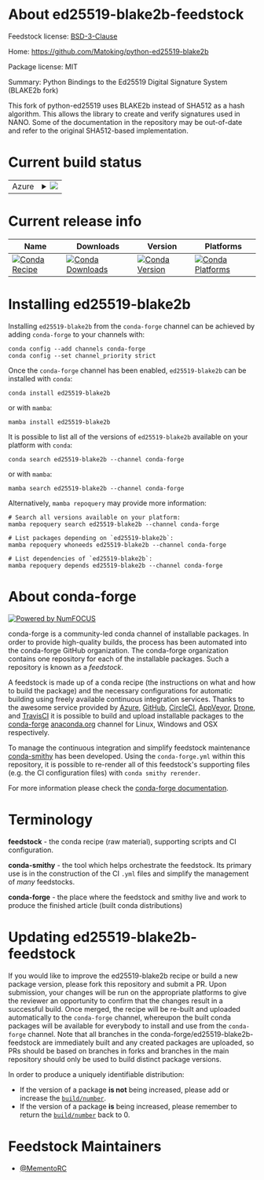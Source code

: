 About ed25519-blake2b-feedstock
===============================

Feedstock license: [BSD-3-Clause](https://github.com/conda-forge/ed25519-blake2b-feedstock/blob/main/LICENSE.txt)

Home: https://github.com/Matoking/python-ed25519-blake2b

Package license: MIT

Summary: Python Bindings to the Ed25519 Digital Signature System (BLAKE2b fork)

This fork of python-ed25519 uses BLAKE2b instead of SHA512 as a hash algorithm.
This allows the library to create and verify signatures used in NANO.
Some of the documentation in the repository may be out-of-date and
refer to the original SHA512-based implementation.


Current build status
====================


<table>
    
  <tr>
    <td>Azure</td>
    <td>
      <details>
        <summary>
          <a href="https://dev.azure.com/conda-forge/feedstock-builds/_build/latest?definitionId=21602&branchName=main">
            <img src="https://dev.azure.com/conda-forge/feedstock-builds/_apis/build/status/ed25519-blake2b-feedstock?branchName=main">
          </a>
        </summary>
        <table>
          <thead><tr><th>Variant</th><th>Status</th></tr></thead>
          <tbody><tr>
              <td>linux_64_python3.10.____cpython</td>
              <td>
                <a href="https://dev.azure.com/conda-forge/feedstock-builds/_build/latest?definitionId=21602&branchName=main">
                  <img src="https://dev.azure.com/conda-forge/feedstock-builds/_apis/build/status/ed25519-blake2b-feedstock?branchName=main&jobName=linux&configuration=linux%20linux_64_python3.10.____cpython" alt="variant">
                </a>
              </td>
            </tr><tr>
              <td>linux_64_python3.11.____cpython</td>
              <td>
                <a href="https://dev.azure.com/conda-forge/feedstock-builds/_build/latest?definitionId=21602&branchName=main">
                  <img src="https://dev.azure.com/conda-forge/feedstock-builds/_apis/build/status/ed25519-blake2b-feedstock?branchName=main&jobName=linux&configuration=linux%20linux_64_python3.11.____cpython" alt="variant">
                </a>
              </td>
            </tr><tr>
              <td>linux_64_python3.12.____cpython</td>
              <td>
                <a href="https://dev.azure.com/conda-forge/feedstock-builds/_build/latest?definitionId=21602&branchName=main">
                  <img src="https://dev.azure.com/conda-forge/feedstock-builds/_apis/build/status/ed25519-blake2b-feedstock?branchName=main&jobName=linux&configuration=linux%20linux_64_python3.12.____cpython" alt="variant">
                </a>
              </td>
            </tr><tr>
              <td>linux_64_python3.8.____cpython</td>
              <td>
                <a href="https://dev.azure.com/conda-forge/feedstock-builds/_build/latest?definitionId=21602&branchName=main">
                  <img src="https://dev.azure.com/conda-forge/feedstock-builds/_apis/build/status/ed25519-blake2b-feedstock?branchName=main&jobName=linux&configuration=linux%20linux_64_python3.8.____cpython" alt="variant">
                </a>
              </td>
            </tr><tr>
              <td>linux_64_python3.9.____cpython</td>
              <td>
                <a href="https://dev.azure.com/conda-forge/feedstock-builds/_build/latest?definitionId=21602&branchName=main">
                  <img src="https://dev.azure.com/conda-forge/feedstock-builds/_apis/build/status/ed25519-blake2b-feedstock?branchName=main&jobName=linux&configuration=linux%20linux_64_python3.9.____cpython" alt="variant">
                </a>
              </td>
            </tr><tr>
              <td>osx_64_python3.10.____cpython</td>
              <td>
                <a href="https://dev.azure.com/conda-forge/feedstock-builds/_build/latest?definitionId=21602&branchName=main">
                  <img src="https://dev.azure.com/conda-forge/feedstock-builds/_apis/build/status/ed25519-blake2b-feedstock?branchName=main&jobName=osx&configuration=osx%20osx_64_python3.10.____cpython" alt="variant">
                </a>
              </td>
            </tr><tr>
              <td>osx_64_python3.11.____cpython</td>
              <td>
                <a href="https://dev.azure.com/conda-forge/feedstock-builds/_build/latest?definitionId=21602&branchName=main">
                  <img src="https://dev.azure.com/conda-forge/feedstock-builds/_apis/build/status/ed25519-blake2b-feedstock?branchName=main&jobName=osx&configuration=osx%20osx_64_python3.11.____cpython" alt="variant">
                </a>
              </td>
            </tr><tr>
              <td>osx_64_python3.12.____cpython</td>
              <td>
                <a href="https://dev.azure.com/conda-forge/feedstock-builds/_build/latest?definitionId=21602&branchName=main">
                  <img src="https://dev.azure.com/conda-forge/feedstock-builds/_apis/build/status/ed25519-blake2b-feedstock?branchName=main&jobName=osx&configuration=osx%20osx_64_python3.12.____cpython" alt="variant">
                </a>
              </td>
            </tr><tr>
              <td>osx_64_python3.8.____cpython</td>
              <td>
                <a href="https://dev.azure.com/conda-forge/feedstock-builds/_build/latest?definitionId=21602&branchName=main">
                  <img src="https://dev.azure.com/conda-forge/feedstock-builds/_apis/build/status/ed25519-blake2b-feedstock?branchName=main&jobName=osx&configuration=osx%20osx_64_python3.8.____cpython" alt="variant">
                </a>
              </td>
            </tr><tr>
              <td>osx_64_python3.9.____cpython</td>
              <td>
                <a href="https://dev.azure.com/conda-forge/feedstock-builds/_build/latest?definitionId=21602&branchName=main">
                  <img src="https://dev.azure.com/conda-forge/feedstock-builds/_apis/build/status/ed25519-blake2b-feedstock?branchName=main&jobName=osx&configuration=osx%20osx_64_python3.9.____cpython" alt="variant">
                </a>
              </td>
            </tr><tr>
              <td>win_64_python3.10.____cpython</td>
              <td>
                <a href="https://dev.azure.com/conda-forge/feedstock-builds/_build/latest?definitionId=21602&branchName=main">
                  <img src="https://dev.azure.com/conda-forge/feedstock-builds/_apis/build/status/ed25519-blake2b-feedstock?branchName=main&jobName=win&configuration=win%20win_64_python3.10.____cpython" alt="variant">
                </a>
              </td>
            </tr><tr>
              <td>win_64_python3.11.____cpython</td>
              <td>
                <a href="https://dev.azure.com/conda-forge/feedstock-builds/_build/latest?definitionId=21602&branchName=main">
                  <img src="https://dev.azure.com/conda-forge/feedstock-builds/_apis/build/status/ed25519-blake2b-feedstock?branchName=main&jobName=win&configuration=win%20win_64_python3.11.____cpython" alt="variant">
                </a>
              </td>
            </tr><tr>
              <td>win_64_python3.12.____cpython</td>
              <td>
                <a href="https://dev.azure.com/conda-forge/feedstock-builds/_build/latest?definitionId=21602&branchName=main">
                  <img src="https://dev.azure.com/conda-forge/feedstock-builds/_apis/build/status/ed25519-blake2b-feedstock?branchName=main&jobName=win&configuration=win%20win_64_python3.12.____cpython" alt="variant">
                </a>
              </td>
            </tr><tr>
              <td>win_64_python3.8.____cpython</td>
              <td>
                <a href="https://dev.azure.com/conda-forge/feedstock-builds/_build/latest?definitionId=21602&branchName=main">
                  <img src="https://dev.azure.com/conda-forge/feedstock-builds/_apis/build/status/ed25519-blake2b-feedstock?branchName=main&jobName=win&configuration=win%20win_64_python3.8.____cpython" alt="variant">
                </a>
              </td>
            </tr><tr>
              <td>win_64_python3.9.____cpython</td>
              <td>
                <a href="https://dev.azure.com/conda-forge/feedstock-builds/_build/latest?definitionId=21602&branchName=main">
                  <img src="https://dev.azure.com/conda-forge/feedstock-builds/_apis/build/status/ed25519-blake2b-feedstock?branchName=main&jobName=win&configuration=win%20win_64_python3.9.____cpython" alt="variant">
                </a>
              </td>
            </tr>
          </tbody>
        </table>
      </details>
    </td>
  </tr>
</table>

Current release info
====================

| Name | Downloads | Version | Platforms |
| --- | --- | --- | --- |
| [![Conda Recipe](https://img.shields.io/badge/recipe-ed25519--blake2b-green.svg)](https://anaconda.org/conda-forge/ed25519-blake2b) | [![Conda Downloads](https://img.shields.io/conda/dn/conda-forge/ed25519-blake2b.svg)](https://anaconda.org/conda-forge/ed25519-blake2b) | [![Conda Version](https://img.shields.io/conda/vn/conda-forge/ed25519-blake2b.svg)](https://anaconda.org/conda-forge/ed25519-blake2b) | [![Conda Platforms](https://img.shields.io/conda/pn/conda-forge/ed25519-blake2b.svg)](https://anaconda.org/conda-forge/ed25519-blake2b) |

Installing ed25519-blake2b
==========================

Installing `ed25519-blake2b` from the `conda-forge` channel can be achieved by adding `conda-forge` to your channels with:

```
conda config --add channels conda-forge
conda config --set channel_priority strict
```

Once the `conda-forge` channel has been enabled, `ed25519-blake2b` can be installed with `conda`:

```
conda install ed25519-blake2b
```

or with `mamba`:

```
mamba install ed25519-blake2b
```

It is possible to list all of the versions of `ed25519-blake2b` available on your platform with `conda`:

```
conda search ed25519-blake2b --channel conda-forge
```

or with `mamba`:

```
mamba search ed25519-blake2b --channel conda-forge
```

Alternatively, `mamba repoquery` may provide more information:

```
# Search all versions available on your platform:
mamba repoquery search ed25519-blake2b --channel conda-forge

# List packages depending on `ed25519-blake2b`:
mamba repoquery whoneeds ed25519-blake2b --channel conda-forge

# List dependencies of `ed25519-blake2b`:
mamba repoquery depends ed25519-blake2b --channel conda-forge
```


About conda-forge
=================

[![Powered by
NumFOCUS](https://img.shields.io/badge/powered%20by-NumFOCUS-orange.svg?style=flat&colorA=E1523D&colorB=007D8A)](https://numfocus.org)

conda-forge is a community-led conda channel of installable packages.
In order to provide high-quality builds, the process has been automated into the
conda-forge GitHub organization. The conda-forge organization contains one repository
for each of the installable packages. Such a repository is known as a *feedstock*.

A feedstock is made up of a conda recipe (the instructions on what and how to build
the package) and the necessary configurations for automatic building using freely
available continuous integration services. Thanks to the awesome service provided by
[Azure](https://azure.microsoft.com/en-us/services/devops/), [GitHub](https://github.com/),
[CircleCI](https://circleci.com/), [AppVeyor](https://www.appveyor.com/),
[Drone](https://cloud.drone.io/welcome), and [TravisCI](https://travis-ci.com/)
it is possible to build and upload installable packages to the
[conda-forge](https://anaconda.org/conda-forge) [anaconda.org](https://anaconda.org/)
channel for Linux, Windows and OSX respectively.

To manage the continuous integration and simplify feedstock maintenance
[conda-smithy](https://github.com/conda-forge/conda-smithy) has been developed.
Using the ``conda-forge.yml`` within this repository, it is possible to re-render all of
this feedstock's supporting files (e.g. the CI configuration files) with ``conda smithy rerender``.

For more information please check the [conda-forge documentation](https://conda-forge.org/docs/).

Terminology
===========

**feedstock** - the conda recipe (raw material), supporting scripts and CI configuration.

**conda-smithy** - the tool which helps orchestrate the feedstock.
                   Its primary use is in the construction of the CI ``.yml`` files
                   and simplify the management of *many* feedstocks.

**conda-forge** - the place where the feedstock and smithy live and work to
                  produce the finished article (built conda distributions)


Updating ed25519-blake2b-feedstock
==================================

If you would like to improve the ed25519-blake2b recipe or build a new
package version, please fork this repository and submit a PR. Upon submission,
your changes will be run on the appropriate platforms to give the reviewer an
opportunity to confirm that the changes result in a successful build. Once
merged, the recipe will be re-built and uploaded automatically to the
`conda-forge` channel, whereupon the built conda packages will be available for
everybody to install and use from the `conda-forge` channel.
Note that all branches in the conda-forge/ed25519-blake2b-feedstock are
immediately built and any created packages are uploaded, so PRs should be based
on branches in forks and branches in the main repository should only be used to
build distinct package versions.

In order to produce a uniquely identifiable distribution:
 * If the version of a package **is not** being increased, please add or increase
   the [``build/number``](https://docs.conda.io/projects/conda-build/en/latest/resources/define-metadata.html#build-number-and-string).
 * If the version of a package **is** being increased, please remember to return
   the [``build/number``](https://docs.conda.io/projects/conda-build/en/latest/resources/define-metadata.html#build-number-and-string)
   back to 0.

Feedstock Maintainers
=====================

* [@MementoRC](https://github.com/MementoRC/)

